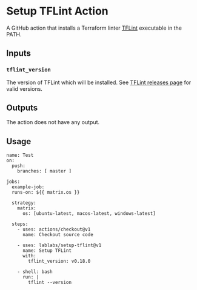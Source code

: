 # Setup TFLint Action

A GitHub action that installs a Terraform linter [TFLint](https://github.com/terraform-linters/tflint) executable in the PATH.

## Inputs

### `tflint_version`

The version of TFLint which will be installed.
See [TFLint releases page](https://github.com/terraform-linters/tflint/releases) for valid versions.

## Outputs

The action does not have any output.

## Usage

```
name: Test
on:
  push:
    branches: [ master ]

jobs:
  example-job:
  runs-on: ${{ matrix.os }}

  strategy:
    matrix:
      os: [ubuntu-latest, macos-latest, windows-latest]

  steps:
    - uses: actions/checkout@v1
      name: Checkout source code

    - uses: lablabs/setup-tflint@v1
      name: Setup TFLint
      with:
        tflint_version: v0.18.0

    - shell: bash
      run: |
        tflint --version
```
